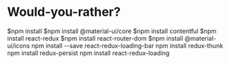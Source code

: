 # Would-you-rather?
$npm install
$npm install @material-ui/core
$npm install contentful
$npm install react-redux
$npm install react-router-dom
$npm install @material-ui/icons
npm install --save react-redux-loading-bar
npm install redux-thunk
npm install redux-persist
npm install react-redux-loading
